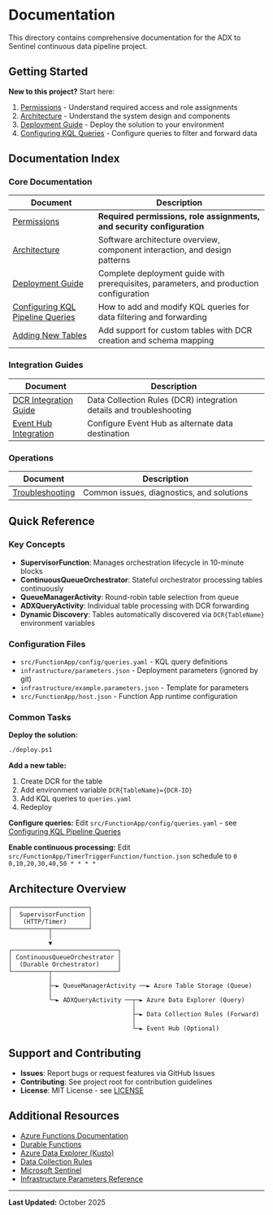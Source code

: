 # Documentation

This directory contains comprehensive documentation for the ADX to Sentinel continuous data pipeline project.

## Getting Started

**New to this project?** Start here:

1. [Permissions](Permissions.md) - Understand required access and role assignments
2. [Architecture](Architecture.md) - Understand the system design and components
3. [Deployment Guide](Guide%20-%20Deployment.md) - Deploy the solution to your environment
4. [Configuring KQL Queries](Guide%20-%20Configuring%20KQL%20Pipeline%20Queries.md) - Configure queries to filter and forward data

## Documentation Index

### Core Documentation

| Document                                                                                  | Description                                                                            |
| ----------------------------------------------------------------------------------------- | -------------------------------------------------------------------------------------- |
| [Permissions](Permissions.md)                                                             | **Required permissions, role assignments, and security configuration**                 |
| [Architecture](Architecture.md)                                                           | Software architecture overview, component interaction, and design patterns             |
| [Deployment Guide](Guide%20-%20Deployment.md)                                             | Complete deployment guide with prerequisites, parameters, and production configuration |
| [Configuring KQL Pipeline Queries](Guide%20-%20Configuring%20KQL%20Pipeline%20Queries.md) | How to add and modify KQL queries for data filtering and forwarding                    |
| [Adding New Tables](Guide%20-%20Adding%20New%20Tables.md)                                 | Add support for custom tables with DCR creation and schema mapping                     |

### Integration Guides

| Document                                          | Description                                                         |
| ------------------------------------------------- | ------------------------------------------------------------------- |
| [DCR Integration Guide](DCR_Integration_Guide.md) | Data Collection Rules (DCR) integration details and troubleshooting |
| [Event Hub Integration](Event_Hub_Integration.md) | Configure Event Hub as alternate data destination                   |

### Operations

| Document                              | Description                               |
| ------------------------------------- | ----------------------------------------- |
| [Troubleshooting](Troubleshooting.md) | Common issues, diagnostics, and solutions |

## Quick Reference

### Key Concepts

- **SupervisorFunction**: Manages orchestration lifecycle in 10-minute blocks
- **ContinuousQueueOrchestrator**: Stateful orchestrator processing tables continuously
- **QueueManagerActivity**: Round-robin table selection from queue
- **ADXQueryActivity**: Individual table processing with DCR forwarding
- **Dynamic Discovery**: Tables automatically discovered via `DCR{TableName}` environment variables

### Configuration Files

- `src/FunctionApp/config/queries.yaml` - KQL query definitions
- `infrastructure/parameters.json` - Deployment parameters (ignored by git)
- `infrastructure/example.parameters.json` - Template for parameters
- `src/FunctionApp/host.json` - Function App runtime configuration

### Common Tasks

**Deploy the solution:**

```bash
./deploy.ps1
```

**Add a new table:**

1. Create DCR for the table
2. Add environment variable `DCR{TableName}={DCR-ID}`
3. Add KQL queries to `queries.yaml`
4. Redeploy

**Configure queries:**
Edit `src/FunctionApp/config/queries.yaml` - see [Configuring KQL Pipeline Queries](Guide%20-%20Configuring%20KQL%20Pipeline%20Queries.md)

**Enable continuous processing:**
Edit `src/FunctionApp/TimerTriggerFunction/function.json` schedule to `0 0,10,20,30,40,50 * * * *`

## Architecture Overview

```
┌─────────────────────┐
│  SupervisorFunction │
│   (HTTP/Timer)      │
└──────────┬──────────┘
           │
           ▼
┌─────────────────────────────┐
│ ContinuousQueueOrchestrator │
│  (Durable Orchestrator)     │
└──────────┬──────────────────┘
           │
           ├─► QueueManagerActivity ──► Azure Table Storage (Queue)
           │
           └─► ADXQueryActivity ──┬─► Azure Data Explorer (Query)
                                  │
                                  ├─► Data Collection Rules (Forward)
                                  │
                                  └─► Event Hub (Optional)
```

## Support and Contributing

- **Issues**: Report bugs or request features via GitHub Issues
- **Contributing**: See project root for contribution guidelines
- **License**: MIT License - see [LICENSE](../LICENSE)

## Additional Resources

- [Azure Functions Documentation](https://docs.microsoft.com/en-us/azure/azure-functions/)
- [Durable Functions](https://learn.microsoft.com/en-us/azure/azure-functions/durable/durable-functions-overview)
- [Azure Data Explorer (Kusto)](https://docs.microsoft.com/en-us/azure/data-explorer/)
- [Data Collection Rules](https://docs.microsoft.com/en-us/azure/azure-monitor/essentials/data-collection-rule-overview)
- [Microsoft Sentinel](https://docs.microsoft.com/en-us/azure/sentinel/)
- [Infrastructure Parameters Reference](../infrastructure/Parameters_Reference.md)

---

**Last Updated:** October 2025
